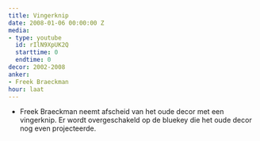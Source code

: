 ```yaml
---
title: Vingerknip
date: 2008-01-06 00:00:00 Z
media:
- type: youtube
  id: rIlN9XpUK2Q
  starttime: 0
  endtime: 0
decor: 2002-2008
anker:
- Freek Braeckman
hour: laat
---
```


* Freek Braeckman neemt afscheid van het oude decor met een vingerknip. Er wordt overgeschakeld op de bluekey die het oude decor nog even projecteerde.
